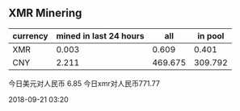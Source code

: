 ## XMR Minering

|currency|mined in last 24 hours|all|in pool|
|---|---|---|---|
|XMR|0.003|0.609|0.401|
|CNY|2.211|469.675|309.792|

今日美元对人民币 6.85	今日xmr对人民币771.77


2018-09-21 03:20